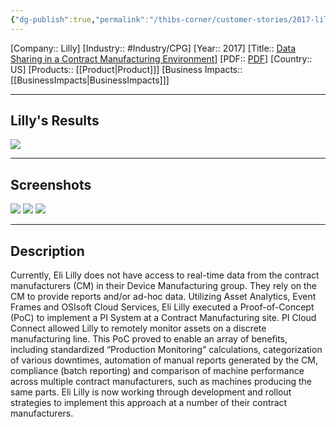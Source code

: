 ```yaml
---
{"dg-publish":true,"permalink":"/thibs-corner/customer-stories/2017-lilly-data-sharing-in-a-contract-manufacturing-environment/","noteIcon":""}
---
```


[Company:: Lilly]
[Industry:: #Industry/CPG]
[Year:: 2017]
[Title:: [Data Sharing in a Contract Manufacturing Environment](https://resources.osisoft.com/presentations/data-sharing-in-a-contract-manufacturing-environment/)]
[PDF:: [PDF](https://cdn.osisoft.com/osi/presentations/2017-uc-san-francisco/UC17NA02LS04_EliLilly_BGoldingerAPadillaDBergCMoore_DataSharinginaContractManufacturingEnvironment_fordistribution.pdf)]
[Country:: US]
[Products:: [[Product\|Product]]]
[Business Impacts:: [[BusinessImpacts\|BusinessImpacts]]]

---
## Lilly's Results
![](https://i.imgur.com/Y6MkBsH.png)

---
## Screenshots
![](https://i.imgur.com/IJCGEFa.png)
![](https://i.imgur.com/pNmdgcS.png)
![](https://i.imgur.com/whBPh84.png)

---
## Description
Currently, Eli Lilly does not have access to real-time data from the contract manufacturers (CM) in their Device Manufacturing group. They rely on the CM to provide reports and/or ad-hoc data. Utilizing Asset Analytics, Event Frames and OSIsoft Cloud Services, Eli Lilly executed a Proof-of-Concept (PoC) to implement a PI System at a Contract Manufacturing site. PI Cloud Connect allowed Lilly to remotely monitor assets on a discrete manufacturing line. This PoC proved to enable an array of benefits, including standardized “Production Monitoring” calculations, categorization of various downtimes, automation of manual reports generated by the CM, compliance (batch reporting) and comparison of machine performance across multiple contract manufacturers, such as machines producing the same parts. Eli Lilly is now working through development and rollout strategies to implement this approach at a number of their contract manufacturers.